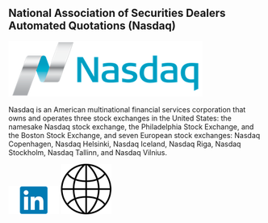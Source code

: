 ## National Association of Securities Dealers Automated Quotations (Nasdaq)

[![Nasdaq](https://github.com/Open-Markets-Initiative/Directory/blob/main/Organizations/Nasdaq/Images/Logo.png)](https://www.nasdaq.com)

Nasdaq is an American multinational financial services corporation that owns and operates three stock exchanges in the United States: the namesake Nasdaq stock exchange, the Philadelphia Stock Exchange, and the Boston Stock Exchange, and seven European stock exchanges: Nasdaq Copenhagen, Nasdaq Helsinki, Nasdaq Iceland, Nasdaq Riga, Nasdaq Stockholm, Nasdaq Tallinn, and Nasdaq Vilnius.

[![LinkedIn](https://github.com/Open-Markets-Initiative/Directory/blob/main/About/Images/LinkedIn.png)](https://www.linkedin.com/company/nasdaq/)  [![Wikipedia](https://github.com/Open-Markets-Initiative/Directory/blob/main/About/Images/Wikipedia.png)](https://en.wikipedia.org/wiki/Nasdaq)